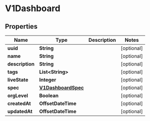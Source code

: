 

# V1Dashboard


## Properties

| Name | Type | Description | Notes |
|------------ | ------------- | ------------- | -------------|
|**uuid** | **String** |  |  [optional] |
|**name** | **String** |  |  [optional] |
|**description** | **String** |  |  [optional] |
|**tags** | **List&lt;String&gt;** |  |  [optional] |
|**liveState** | **Integer** |  |  [optional] |
|**spec** | [**V1DashboardSpec**](V1DashboardSpec.md) |  |  [optional] |
|**orgLevel** | **Boolean** |  |  [optional] |
|**createdAt** | **OffsetDateTime** |  |  [optional] |
|**updatedAt** | **OffsetDateTime** |  |  [optional] |




